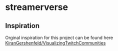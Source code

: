 # streamerverse
## Inspiration
Orginal inspiration for this project can be found here [KiranGershenfeld/VisualizingTwitchCommunities](https://github.com/KiranGershenfeld/VisualizingTwitchCommunities)
